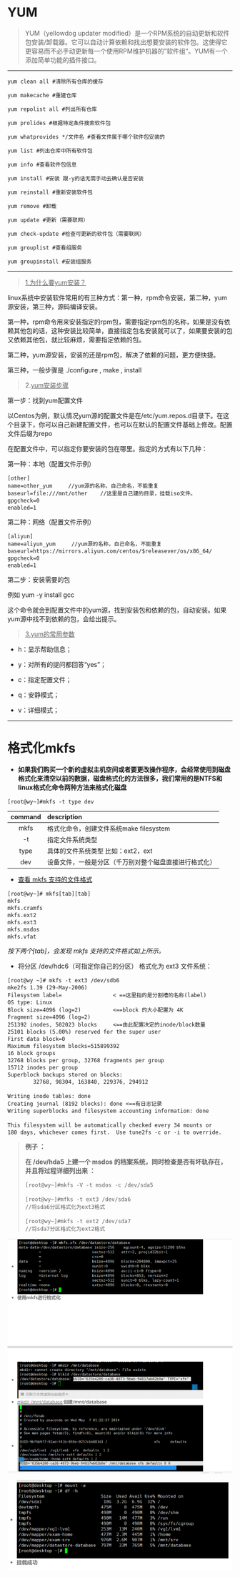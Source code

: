# YUM

> YUM（yellowdog updater modified）是一个RPM系统的自动更新和软件包安装/卸载器。它可以自动计算依赖和找出想要安装的软件包。这使得它更容易而不必手动更新每一个使用RPM维护机器的”软件组“。YUM有一个添加简单功能的插件接口。

---

```shell
yum clean all #清除所有仓库的缓存
```

```shell
yum makecache #重建仓库
```

```shell
yum repolist all #列出所有仓库
```

```shell
yum prolides #根据特定条件搜索软件包
```

```shell
yum whatprovides */文件名 #查看文件属于哪个软件包安装的
```

```shell
yum list #列出仓库中所有软件包
```

```shell
yum info #查看软件包信息
```

```shell
yum install #安装 跟-y的话无需手动去确认是否安装
```

```shell
yum reinstall #重新安装软件包
```

```shell
yum remove #卸载
```

```shell
yum update #更新（需要联网）
```

```shell
yum check-update #检查可更新的软件包（需要联网）
```

```shell
yum grouplist #查看组服务
```

```shell
yum groupinstall #安装组服务
```

---

> 
>
> <u>1.为什么要yum安装？</u>

linux系统中安装软件常用的有三种方式：第一种，rpm命令安装，第二种，yum源安装，第三种，源码编译安装。

第一种，rpm命令用来安装指定的rpm包，需要指定rpm包的名称，如果是没有依赖其他包的话，这种安装比较简单，直接指定包名安装就可以了，如果要安装的包又依赖其他包，就比较麻烦，需要指定依赖的包。

第二种，yum源安装，安装的还是rpm包，解决了依赖的问题，更方便快捷。

第三种，一般步骤是 ./configure  , make , install 

> 
>
> 2.<u>yum安装步骤</u>

第一步：找到yum配置文件

以Centos为例，默认情况yum源的配置文件是在/etc/yum.repos.d目录下。在这个目录下，你可以自己新建配置文件，也可以在默认的配置文件基础上修改。配置文件后缀为repo

在配置文件中，可以指定你要安装的包在哪里。指定的方式有以下几种：

第一种：本地（配置文件示例）

```shell
[other]     
name=other_yum     //yum源的名称，自己命名，不能重复
baseurl=file:///mnt/other    //这里是自己建的目录，挂载iso文件。
gpgcheck=0
enabled=1
```

第二种：网络（配置文件示例）

```shell
[aliyun]     
name=aliyun_yum     //yum源的名称，自己命名，不能重复
baseurl=https://mirrors.aliyun.com/centos/$releasever/os/x86_64/
gpgcheck=0
enabled=1
```

第二步：安装需要的包

例如 yum -y install gcc

这个命令就会到配置文件中的yum源，找到安装包和依赖的包，自动安装。如果yum源中找不到依赖的包，会给出提示。

> 
>
> <u>3.yum的常用参数</u>

- h：显示帮助信息；

- y：对所有的提问都回答“yes”；

- c：指定配置文件；

- q：安静模式；

- v：详细模式；

  

---



# 格式化mkfs

* **如果我们购买一个新的虚拟主机空间或者要更改操作程序，会经常使用到磁盘格式化来清空以前的数据，磁盘格式化的方法很多，我们常用的是NTFS和linux格式化命令两种方法来格式化磁盘**

  

```shell 
[root@wy~]#mkfs -t type dev
```

| command | description                                            |
| :-----: | :----------------------------------------------------- |
|  mkfs   | 格式化命令，创建文件系统make filesystem                |
|   -t    | 指定文件系统类型                                       |
|  type   | 具体的文件系统类型 比如：ext2，ext                     |
|   dev   | 设备文件，一般是分区（千万别对整个磁盘直接进行格式化） |





* <u>查看 mkfs 支持的文件格式</u>

```shell
[root@wy~]# mkfs[tab][tab]
mkfs         
mkfs.cramfs  
mkfs.ext2    
mkfs.ext3    
mkfs.msdos   
mkfs.vfat
```

*按下两个[tab]，会发现 mkfs 支持的文件格式如上所示。*



* 将分区 /dev/hdc6（可指定你自己的分区） 格式化为 ext3 文件系统：

```shell
[root@wy ~]# mkfs -t ext3 /dev/sdb6
mke2fs 1.39 (29-May-2006)
Filesystem label=                < ==这里指的是分割槽的名称(label)
OS type: Linux
Block size=4096 (log=2)          <==block 的大小配置为 4K 
Fragment size=4096 (log=2)
251392 inodes, 502023 blocks     <==由此配置决定的inode/block数量
25101 blocks (5.00%) reserved for the super user
First data block=0
Maximum filesystem blocks=515899392
16 block groups
32768 blocks per group, 32768 fragments per group
15712 inodes per group
Superblock backups stored on blocks:
        32768, 98304, 163840, 229376, 294912

Writing inode tables: done
Creating journal (8192 blocks): done <==有日志记录
Writing superblocks and filesystem accounting information: done

This filesystem will be automatically checked every 34 mounts or
180 days, whichever comes first.  Use tune2fs -c or -i to override.
```





>  **例子 ：**
>
>  **在 /dev/hda5 上建一个 msdos 的档案系统，同时检查是否有坏轨存在，并且将过程详细列出来 ：**
>
> ```shell
> [root@wy~]#mkfs -V -t msdos -c /dev/sda5
> 
> [root@wy~]#mfks -t ext3 /dev/sda6  
> //将sda6分区格式化为ext3格式
> 
> [root@wy~]#mkfs -t ext2 /dev/sda7   
> //将sda7分区格式化为ext2格式
> ```



![mkfs](../images/mkfs.png)

![mkfs2](../images/mkfs2.png)

